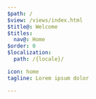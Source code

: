```yaml
---
$path: /
$view: /views/index.html
$title@: Welcome
$titles:
  nav@: Home
$order: 0
$localization:
  path: /{locale}/

icon: home
tagline: Lorem ipsum dolor

---
```


